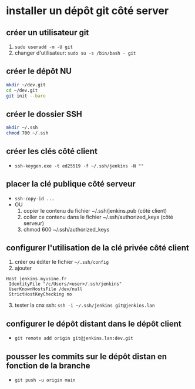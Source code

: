 # installer un dépôt git côté server

## créer un utilisateur git

1. `sudo useradd -m -U git`
2. changer d'utilisateur: `sudo su -s /bin/bash - git`

## créer le dépôt NU

```bash
mkdir ~/dev.git
cd ~/dev.git
git init --bare
```

## créer le dossier SSH

```bash
mkdir ~/.ssh
chmod 700 ~/.ssh
```

## créer les clés côté client

* `ssh-keygen.exe -t ed25519 -f ~/.ssh/jenkins -N ""`

## placer la clé publique côté serveur

* `ssh-copy-id ...`
* OU 
   1. copier le contenu du fichier ~/.ssh/jenkins.pub (côté client)
   2. coller ce contenu dans le fichier ~/.ssh/authorized_keys (côté serveur)
   3. chmod 600 ~/.ssh/authorized_keys

## configurer l'utilisation de la clé privée côté client

1. créer ou éditer le fichier `~/.ssh/config`
2. ajouter

```text
Host jenkins.myusine.fr
 IdentityFile "/c/Users/<user>/.ssh/jenkins"
 UserKnownHostsFile /dev/null
 StrictHostKeyChecking no
```
3. tester la cnx ssh: `ssh -i ~/.ssh/jenkins git@jenkins.lan`

## configurer le dépôt distant dans le dépôt client

* `git remote add origin git@jenkins.lan:dev.git`

## pousser les commits sur le dépôt distan en fonction de la branche

* `git push -u origin main`